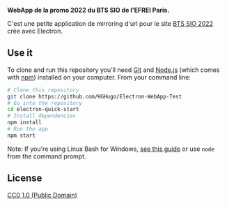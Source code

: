 **WebApp de la promo 2022 du BTS SIO de l'EFREI Paris.**

C'est une petite application de mirroring d'url pour le site [BTS SIO 2022](https://bts-sio-efrei.systems) crée avec Electron.

## Use it

To clone and run this repository you'll need [Git](https://git-scm.com) and [Node.js](https://nodejs.org/en/download/) (which comes with [npm](http://npmjs.com)) installed on your computer. From your command line:

```bash
# Clone this repository
git clone https://github.com/HGHugo/Electron-WebApp-Test
# Go into the repository
cd electron-quick-start
# Install dependencies
npm install
# Run the app
npm start
```

Note: If you're using Linux Bash for Windows, [see this guide](https://www.howtogeek.com/261575/how-to-run-graphical-linux-desktop-applications-from-windows-10s-bash-shell/) or use `node` from the command prompt.

## License

[CC0 1.0 (Public Domain)](LICENSE.md)
